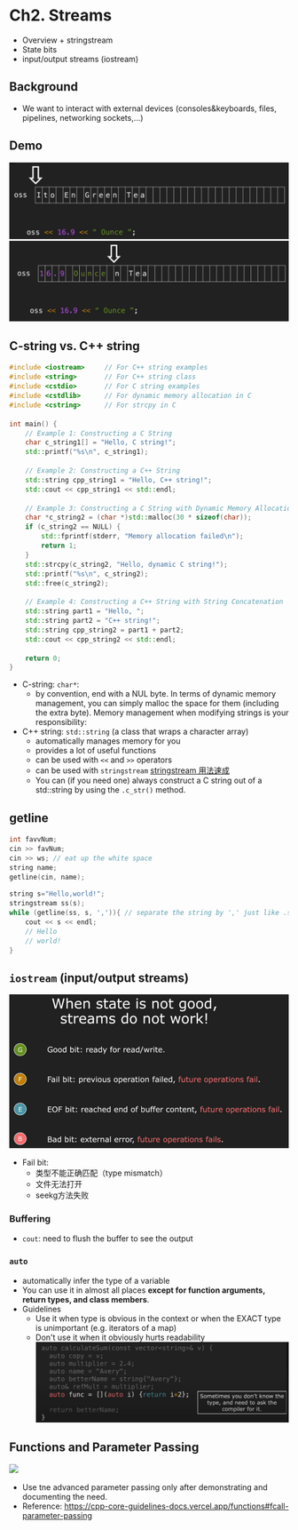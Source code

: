 # Ch2. Streams
- Overview + stringstream
- State bits
- input/output streams (iostream)

## Background
- We want to interact with external devices (consoles&keyboards, files, pipelines, networking sockets,...)
## Demo

![alt text](images/lec1-oss.png)
![alt text](images/lec1-oss2.png)

## C-string vs. C++ string
```cpp
#include <iostream>     // For C++ string examples
#include <string>       // For C++ string class
#include <cstdio>       // For C string examples
#include <cstdlib>      // For dynamic memory allocation in C
#include <cstring>      // For strcpy in C

int main() {
    // Example 1: Constructing a C String
    char c_string1[] = "Hello, C string!";
    std::printf("%s\n", c_string1);

    // Example 2: Constructing a C++ String
    std::string cpp_string1 = "Hello, C++ string!";
    std::cout << cpp_string1 << std::endl;

    // Example 3: Constructing a C String with Dynamic Memory Allocation
    char *c_string2 = (char *)std::malloc(30 * sizeof(char));
    if (c_string2 == NULL) {
        std::fprintf(stderr, "Memory allocation failed\n");
        return 1;
    }
    std::strcpy(c_string2, "Hello, dynamic C string!");
    std::printf("%s\n", c_string2);
    std::free(c_string2);

    // Example 4: Constructing a C++ String with String Concatenation
    std::string part1 = "Hello, ";
    std::string part2 = "C++ string!";
    std::string cpp_string2 = part1 + part2;
    std::cout << cpp_string2 << std::endl;

    return 0;
}

```
- C-string: `char*`:
    - by convention, end with a NUL byte. In terms of dynamic memory management, you can simply malloc the space for them (including the extra byte). Memory management when modifying strings is your responsibility:
- C++ string: `std::string` (a class that wraps a character array)
    - automatically manages memory for you
    - provides a lot of useful functions
    - can be used with `<<` and `>>` operators
    - can be used with `stringstream` [stringstream 用法速成](https://hackmd.io/@Maxlight/rJwlvj8ad)
    - You can (if you need one) always construct a C string out of a std::string by using the `.c_str()` method.
## getline
```cpp
int favvNum;
cin >> favNum;
cin >> ws; // eat up the white space
string name;
getline(cin, name);
```

```cpp
string s="Hello,world!";
stringstream ss(s);
while (getline(ss, s, ',')){ // separate the string by ',' just like .split() in Python
    cout << s << endl;
    // Hello
    // world!
}
```


## `iostream` (input/output streams)
![alt text](images/lec1-bit-state.png)
- Fail bit:
    - 类型不能正确匹配（type mismatch）
    - 文件无法打开
    - seekg方法失败
### Buffering
- `cout`: need to flush the buffer to see the output
### `auto`
- automatically infer the type of a variable
- You can use it in almost all places **except for function arguments, return types, and class members**.
- Guidelines
    - Use it when type is obvious in the context or when the EXACT type is unimportant (e.g. iterators of a map)
    - Don't use it when it obviously hurts readability
![alt text](images/auto.png)

## Functions and Parameter Passing
![](https://cpp-core-guidelines-docs.vercel.app/_next/image?url=%2F_next%2Fstatic%2Fmedia%2Fparam-passing-advanced.752df229.png&w=1920&q=75)
- Use tne advanced parameter passing only after demonstrating and documenting the need.
- Reference: https://cpp-core-guidelines-docs.vercel.app/functions#fcall-parameter-passing